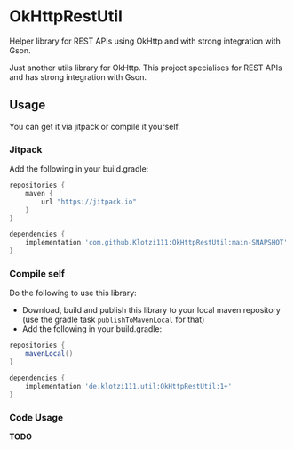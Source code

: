 # OkHttpRestUtil
Helper library for REST APIs using OkHttp and with strong integration with Gson.

Just another utils library for OkHttp. This project specialises for REST APIs and has strong integration with Gson. 

## Usage
You can get it via jitpack or compile it yourself.

### Jitpack
Add the following in your build.gradle:

```groovy
repositories {
	maven {
		url "https://jitpack.io"
	}
}

dependencies {
	implementation 'com.github.Klotzi111:OkHttpRestUtil:main-SNAPSHOT'
}
```

### Compile self
Do the following to use this library:
 - Download, build and publish this library to your local maven repository (use the gradle task `publishToMavenLocal` for that)
 - Add the following in your build.gradle:
 
```groovy
repositories {
	mavenLocal()
}

dependencies {
	implementation 'de.klotzi111.util:OkHttpRestUtil:1+'
}
```

### Code Usage
**TODO**